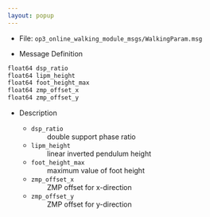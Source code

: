 ```yaml
---
layout: popup
---
```


- File: `op3_online_walking_module_msgs/WalkingParam.msg`

- Message Definition
 ```c
 float64 dsp_ratio
 float64 lipm_height
 float64 foot_height_max
 float64 zmp_offset_x
 float64 zmp_offset_y
 ```

- Description

    * `dsp_ratio`   
&emsp;&emsp; double support phase ratio      
    * `lipm_height`    
&emsp;&emsp; linear inverted pendulum height   
    * `foot_height_max`    
&emsp;&emsp; maximum value of foot height   
    * `zmp_offset_x`    
&emsp;&emsp; ZMP offset for x-direction   
    * `zmp_offset_y`    
&emsp;&emsp; ZMP offset for y-direction   
